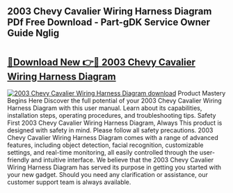 ## 2003 Chevy Cavalier Wiring Harness Diagram PDf Free Download - Part-gDK Service Owner Guide Nglig

# <h2><a href="http://dficv4.blite.top/?on=2003+Chevy+Cavalier+Wiring+Harness+Diagram">🔗Download New 👉🔴 2003 Chevy Cavalier Wiring Harness Diagram</a></h2>

[![2003 Chevy Cavalier Wiring Harness Diagram download](https://i.imgur.com/lujVjoI.png)](http://dficv4.blite.top/?on=2003+Chevy+Cavalier+Wiring+Harness+Diagram)
Product Mastery Begins Here Discover the full potential of your 2003 Chevy Cavalier Wiring Harness Diagram with this user manual. Learn about its capabilities, installation steps, operating procedures, and troubleshooting tips. Safety First 2003 Chevy Cavalier Wiring Harness Diagram, Always This product is designed with safety in mind. Please follow all safety precautions. 2003 Chevy Cavalier Wiring Harness Diagram comes with a range of advanced features, including object detection, facial recognition, customizable settings, and real-time monitoring, all easily controlled through the user-friendly and intuitive interface. We believe that the 2003 Chevy Cavalier Wiring Harness Diagram has served its purpose in getting you started with your new gadget. Should you need any clarification or assistance, our customer support team is always available.
